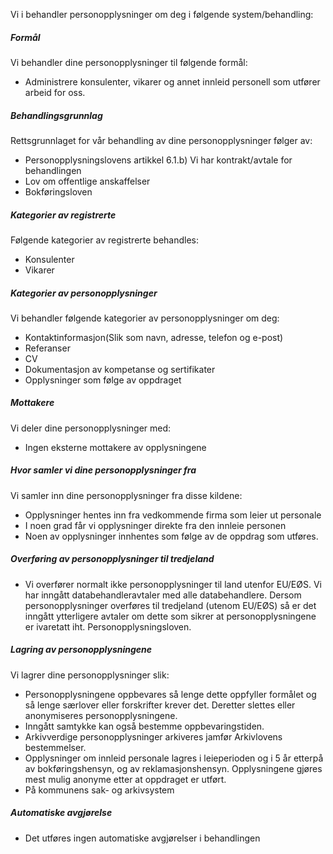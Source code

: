 <!-- title: Administrere innleid personell -->


  

Vi i behandler personopplysninger om deg i følgende system/behandling:

  

##### Formål

Vi behandler dine personopplysninger til følgende formål:

*   Administrere konsulenter, vikarer og annet innleid personell som utfører arbeid for oss.

##### Behandlingsgrunnlag

Rettsgrunnlaget for vår behandling av dine personopplysninger følger av:

*   Personopplysningslovens artikkel 6.1.b) Vi har kontrakt/avtale for behandlingen
*   Lov om offentlige anskaffelser
*   Bokføringsloven

##### Kategorier av registrerte

Følgende kategorier av registrerte behandles:

*   Konsulenter
*   Vikarer

##### Kategorier av personopplysninger

Vi behandler følgende kategorier av personopplysninger om deg:

*   Kontaktinformasjon(Slik som navn, adresse, telefon og e-post)
*   Referanser
*   CV
*   Dokumentasjon av kompetanse og sertifikater
*   Opplysninger som følge av oppdraget

##### Mottakere

Vi deler dine personopplysninger med:

*   Ingen eksterne mottakere av opplysningene

##### Hvor samler vi dine personopplysninger fra

Vi samler inn dine personopplysninger fra disse kildene:

*   Opplysninger hentes inn fra vedkommende firma som leier ut personale
*   I noen grad får vi opplysninger direkte fra den innleie personen
*   Noen av opplysninger innhentes som følge av de oppdrag som utføres.

##### Overføring av personopplysninger til tredjeland

*   Vi overfører normalt ikke personopplysninger til land utenfor EU/EØS. Vi har inngått databehandleravtaler med alle databehandlere. Dersom personopplysninger overføres til tredjeland (utenom EU/EØS) så er det inngått ytterligere avtaler om dette som sikrer at personopplysningene er ivaretatt iht. Personopplysningsloven.

##### Lagring av personopplysningene

Vi lagrer dine personopplysninger slik:

*   Personopplysningene oppbevares så lenge dette oppfyller formålet og så lenge særlover eller forskrifter krever det. Deretter slettes eller anonymiseres personopplysningene.
*   Inngått samtykke kan også bestemme oppbevaringstiden.
*   Arkivverdige personopplysninger arkiveres jamfør Arkivlovens bestemmelser.
*   Opplysninger om innleid personale lagres i leieperioden og i 5 år etterpå av bokføringshensyn, og av reklamasjonshensyn. Opplysningene gjøres mest mulig anonyme etter at oppdraget er utført.
*   På kommunens sak- og arkivsystem

##### Automatiske avgjørelse

*   Det utføres ingen automatiske avgjørelser i behandlingen